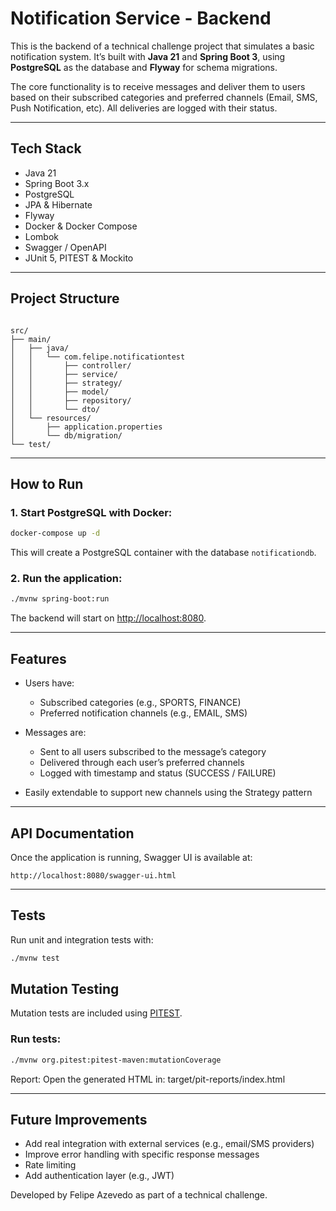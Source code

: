 # Notification Service - Backend

This is the backend of a technical challenge project that simulates a basic notification system. It’s built with **Java 21** and **Spring Boot 3**, using **PostgreSQL** as the database and **Flyway** for schema migrations.

The core functionality is to receive messages and deliver them to users based on their subscribed categories and preferred channels (Email, SMS, Push Notification, etc). All deliveries are logged with their status.

---

## Tech Stack

- Java 21
- Spring Boot 3.x
- PostgreSQL
- JPA & Hibernate
- Flyway
- Docker & Docker Compose
- Lombok
- Swagger / OpenAPI
- JUnit 5, PITEST & Mockito

---

## Project Structure

```

src/
├── main/
│   ├── java/
│   │   └── com.felipe.notificationtest
│   │       ├── controller/
│   │       ├── service/
│   │       ├── strategy/
│   │       ├── model/
│   │       ├── repository/
│   │       └── dto/
│   └── resources/
│       ├── application.properties
│       └── db/migration/
└── test/

````

---

## How to Run

### 1. Start PostgreSQL with Docker:

```bash
docker-compose up -d
````

This will create a PostgreSQL container with the database `notificationdb`.

### 2. Run the application:

```bash
./mvnw spring-boot:run
```

The backend will start on [http://localhost:8080](http://localhost:8080).

---

## Features

* Users have:

    * Subscribed categories (e.g., SPORTS, FINANCE)
    * Preferred notification channels (e.g., EMAIL, SMS)

* Messages are:

    * Sent to all users subscribed to the message’s category
    * Delivered through each user’s preferred channels
    * Logged with timestamp and status (SUCCESS / FAILURE)

* Easily extendable to support new channels using the Strategy pattern

---

## API Documentation

Once the application is running, Swagger UI is available at:

```
http://localhost:8080/swagger-ui.html
```

---

## Tests

Run unit and integration tests with:

```bash
./mvnw test
```
## Mutation Testing

Mutation tests are included using [PITEST](https://pitest.org/).

### Run tests:
```bash
./mvnw org.pitest:pitest-maven:mutationCoverage
```

Report:
Open the generated HTML in:
target/pit-reports/index.html

---

## Future Improvements

* Add real integration with external services (e.g., email/SMS providers)
* Improve error handling with specific response messages
* Rate limiting
* Add authentication layer (e.g., JWT)



Developed by Felipe Azevedo as part of a technical challenge.
